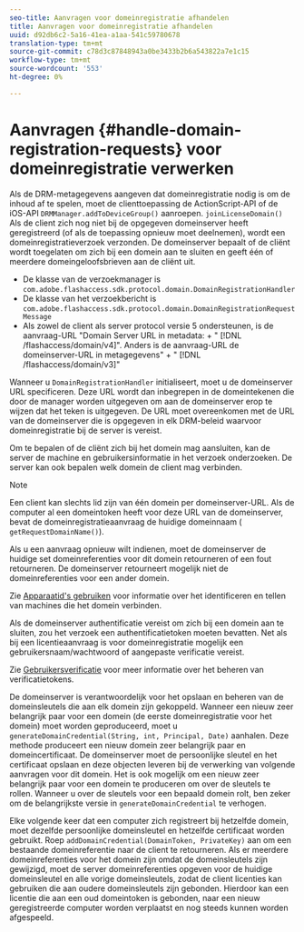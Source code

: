 ```yaml
---
seo-title: Aanvragen voor domeinregistratie afhandelen
title: Aanvragen voor domeinregistratie afhandelen
uuid: d92db6c2-5a16-41ea-a1aa-541c59780678
translation-type: tm+mt
source-git-commit: c78d3c87848943a0be3433b2b6a543822a7e1c15
workflow-type: tm+mt
source-wordcount: '553'
ht-degree: 0%

---
```



# Aanvragen {#handle-domain-registration-requests} voor domeinregistratie verwerken

Als de DRM-metagegevens aangeven dat domeinregistratie nodig is om de inhoud af te spelen, moet de clienttoepassing de ActionScript-API of de iOS-API `DRMManager.addToDeviceGroup()` aanroepen. `joinLicenseDomain()` Als de client zich nog niet bij de opgegeven domeinserver heeft geregistreerd (of als de toepassing opnieuw moet deelnemen), wordt een domeinregistratieverzoek verzonden. De domeinserver bepaalt of de cliënt wordt toegelaten om zich bij een domein aan te sluiten en geeft één of meerdere domeingeloofsbrieven aan de cliënt uit.

* De klasse van de verzoekmanager is `com.adobe.flashaccess.sdk.protocol.domain.DomainRegistrationHandler`
* De klasse van het verzoekbericht is `com.adobe.flashaccess.sdk.protocol.domain.DomainRegistrationRequestMessage`
* Als zowel de client als server protocol versie 5 ondersteunen, is de aanvraag-URL &quot;Domain Server URL in metadata: + &quot; [!DNL /flashaccess/domain/v4]&quot;. Anders is de aanvraag-URL de domeinserver-URL in metagegevens&quot; + &quot; [!DNL /flashaccess/domain/v3]&quot;

Wanneer u `DomainRegistrationHandler` initialiseert, moet u de domeinserver URL specificeren. Deze URL wordt dan inbegrepen in de domeintekenen die door de manager worden uitgegeven om aan de domeinserver erop te wijzen dat het teken is uitgegeven. De URL moet overeenkomen met de URL van de domeinserver die is opgegeven in elk DRM-beleid waarvoor domeinregistratie bij de server is vereist.

Om te bepalen of de cliënt zich bij het domein mag aansluiten, kan de server de machine en gebruikersinformatie in het verzoek onderzoeken. De server kan ook bepalen welk domein de client mag verbinden.

>[!NOTE]
>
>Een client kan slechts lid zijn van één domein per domeinserver-URL. Als de computer al een domeintoken heeft voor deze URL van de domeinserver, bevat de domeinregistratieaanvraag de huidige domeinnaam ( `getRequestDomainName()`).

Als u een aanvraag opnieuw wilt indienen, moet de domeinserver de huidige set domeinreferenties voor dit domein retourneren of een fout retourneren. De domeinserver retourneert mogelijk niet de domeinreferenties voor een ander domein.

Zie [Apparaatid&#39;s gebruiken](../../protecting-content/implementing-the-license-server/processing-drm-requests.md#use-machine-identifiers) voor informatie over het identificeren en tellen van machines die het domein verbinden.

Als de domeinserver authentificatie vereist om zich bij een domein aan te sluiten, zou het verzoek een authentificatietoken moeten bevatten. Net als bij een licentieaanvraag is voor domeinregistratie mogelijk een gebruikersnaam/wachtwoord of aangepaste verificatie vereist.

Zie [Gebruikersverificatie](../../protecting-content/implementing-the-license-server/processing-drm-requests.md#user-authentication) voor meer informatie over het beheren van verificatietokens.

De domeinserver is verantwoordelijk voor het opslaan en beheren van de domeinsleutels die aan elk domein zijn gekoppeld. Wanneer een nieuw zeer belangrijk paar voor een domein (de eerste domeinregistratie voor het domein) moet worden geproduceerd, moet u `generateDomainCredential(String, int, Principal, Date)` aanhalen. Deze methode produceert een nieuw domein zeer belangrijk paar en domeincertificaat. De domeinserver moet de persoonlijke sleutel en het certificaat opslaan en deze objecten leveren bij de verwerking van volgende aanvragen voor dit domein. Het is ook mogelijk om een nieuw zeer belangrijk paar voor een domein te produceren om over de sleutels te rollen. Wanneer u over de sleutels voor een bepaald domein rolt, ben zeker om de belangrijkste versie in `generateDomainCredential` te verhogen.

Elke volgende keer dat een computer zich registreert bij hetzelfde domein, moet dezelfde persoonlijke domeinsleutel en hetzelfde certificaat worden gebruikt. Roep `addDomainCredential(DomainToken, PrivateKey)` aan om een bestaande domeinreferentie naar de client te retourneren. Als er meerdere domeinreferenties voor het domein zijn omdat de domeinsleutels zijn gewijzigd, moet de server domeinreferenties opgeven voor de huidige domeinsleutel en alle vorige domeinsleutels, zodat de client licenties kan gebruiken die aan oudere domeinsleutels zijn gebonden. Hierdoor kan een licentie die aan een oud domeintoken is gebonden, naar een nieuw geregistreerde computer worden verplaatst en nog steeds kunnen worden afgespeeld.
